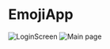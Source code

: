 # EmojiApp
![LoginScreen](https://user-images.githubusercontent.com/26964811/111066200-62264b80-84c6-11eb-9bc6-9ff2e33e2fce.PNG)
![Main page](https://user-images.githubusercontent.com/26964811/111066186-5a66a700-84c6-11eb-84f6-ccb98abe32cd.PNG)

